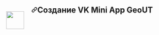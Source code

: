 <article class="markdown-body entry-content container-lg" itemprop="text" style="display: flex;"><p><a target="_blank" rel="noopener noreferrer" href="/pervomart/showplace/blob/master/src/img/logo.png"><img src="/pervomart/showplace/raw/master/src/img/logo.png" style="max-width:100%;width: 48px;"></a></p>
<h1 style="
    margin: -2px 0 0 20px;
"><a id="user-content-создание-vk-mini-app-geout" class="anchor" aria-hidden="true" href="#создание-vk-mini-app-geout"><svg class="octicon octicon-link" viewBox="0 0 16 16" version="1.1" width="16" height="16" aria-hidden="true"><path fill-rule="evenodd" d="M7.775 3.275a.75.75 0 001.06 1.06l1.25-1.25a2 2 0 112.83 2.83l-2.5 2.5a2 2 0 01-2.83 0 .75.75 0 00-1.06 1.06 3.5 3.5 0 004.95 0l2.5-2.5a3.5 3.5 0 00-4.95-4.95l-1.25 1.25zm-4.69 9.64a2 2 0 010-2.83l2.5-2.5a2 2 0 012.83 0 .75.75 0 001.06-1.06 3.5 3.5 0 00-4.95 0l-2.5 2.5a3.5 3.5 0 004.95 4.95l1.25-1.25a.75.75 0 00-1.06-1.06l-1.25 1.25a2 2 0 01-2.83 0z"></path></svg></a>Создание VK Mini App GeoUT</h1>
</article>
